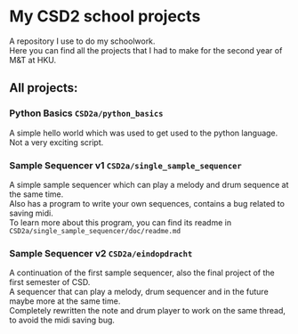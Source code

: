 # My CSD2 school projects
A repository I use to do my schoolwork. <br>
Here you can find all the projects that I had to make for the second year of M&T at HKU.

## All projects:
### Python Basics `CSD2a/python_basics`
A simple hello world which was used to get used to the python language. Not a very exciting script.

### Sample Sequencer v1 `CSD2a/single_sample_sequencer`
A simple sample sequencer which can play a melody and drum sequence at the same time.<br>
Also has a program to write your own sequences, contains a bug related to saving midi.<br>
To learn more about this program, you can find its readme in `CSD2a/single_sample_sequencer/doc/readme.md`

### Sample Sequencer v2 `CSD2a/eindopdracht`
A continuation of the first sample sequencer, also the final project of the first semester of CSD.<br>
A sequencer that can play a melody, drum sequencer and in the future maybe more at the same time.<br>
Completely rewritten the note and drum player to work on the same thread, to avoid the midi saving bug.